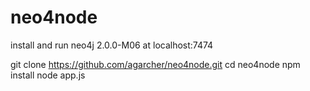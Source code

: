 neo4node
========
install and run neo4j 2.0.0-M06 at localhost:7474

git clone https://github.com/agarcher/neo4node.git
cd neo4node
npm install
node app.js